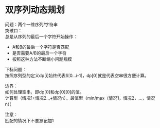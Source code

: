 # 双序列动态规划
问题：两个一维序列/字符串  
突破口：  
总是从序列的最后一个字符开始操作：  
* A和B的最后一个字符是否匹配  
* 是否需要A/B的最后一个字符
* 按照这种方法不断缩小问题规模

下标问题：  
按照序列型的定义dp[i]始终代表S[0...i-1]，dp[0]就是代表空串很方便计算。  

边界：  
如何处理空串，即dp[0]和dp[0][0]的值。   
计算型（情况1+情况2...+情况n）、最值型（min/max（情况1，情况2，...，情况n））   

注意：  
匹配的情况下不要忘记加1

